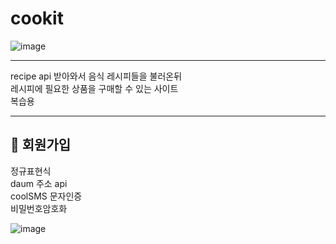 # cookit
![image](https://github.com/seouna/cookit/assets/117568974/528a5a31-5351-4ef6-8bc2-c83ef6ddc2f0)

<hr>
<p>
recipe api 받아와서 음식 레시피들을 불러온뒤 <br>
레시피에 필요한 상품을 구매할 수 있는 사이트 <br>
복습용
</p>
<hr>

<h2> 📑 회원가입</h2>
<p>
   정규표현식 <br>
   daum 주소 api <br>
   coolSMS 문자인증 <br>
   비밀번호암호화
</p>


![image](https://github.com/seouna/cookit/assets/117568974/b30bf1ec-0625-456c-b4f5-6539080c243c)
